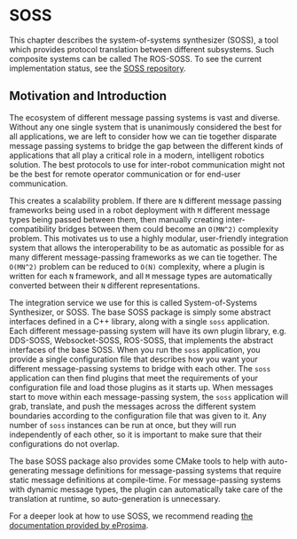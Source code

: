 # SOSS

This chapter describes the system-of-systems synthesizer (SOSS), a tool which provides protocol translation between different subsystems.
Such composite systems can be called The ROS-SOSS.
To see the current implementation status, see the [SOSS repository](https://github.com/osrf/soss).

## Motivation and Introduction

The ecosystem of different message passing systems is vast and diverse.
Without any one single system that is unanimously considered the best for all applications, we are left to consider how we can tie together disparate message passing systems to bridge the gap between the different kinds of applications that all play a critical role in a modern, intelligent robotics solution.
The best protocols to use for inter-robot communication might not be the best for remote operator communication or for end-user communication.

This creates a scalability problem.
If there are `N` different message passing frameworks being used in a robot deployment with `M` different message types being passed between them, then manually creating inter-compatibility bridges between them could become an `O(MN^2)` complexity problem.
This motivates us to use a highly modular, user-friendly integration system that allows the interoperability to be as automatic as possible for as many different message-passing frameworks as we can tie together.
The `O(MN^2)` problem can be reduced to `O(N)` complexity, where a plugin is written for each `N` framework, and all `M` message types are automatically converted between their `N` different representations.

The integration service we use for this is called System-of-Systems Synthesizer, or SOSS.
The base SOSS package is simply some abstract interfaces defined in a C++ library, along with a single `soss` application.
Each different message-passing system will have its own plugin library, e.g. DDS-SOSS, Websocket-SOSS, ROS-SOSS, that implements the abstract interfaces of the base SOSS.
When you run the `soss` application, you provide a single configuration file that describes how you want your different message-passing systems to bridge with each other.
The `soss` application can then find plugins that meet the requirements of your configuration file and load those plugins as it starts up.
When messages start to move within each message-passing system, the `soss` application will grab, translate, and push the messages across the different system boundaries according to the configuration file that was given to it.
Any number of `soss` instances can be run at once, but they will run independently of each other, so it is important to make sure that their configurations do not overlap.

The base SOSS package also provides some CMake tools to help with auto-generating message definitions for message-passing systems that require static message definitions at compile-time.
For message-passing systems with dynamic message types, the plugin can automatically take care of the translation at runtime, so auto-generation is unnecessary.

For a deeper look at how to use SOSS, we recommend reading [the documentation provided by eProsima](https://soss.docs.eprosima.com/en/latest/index.html).
